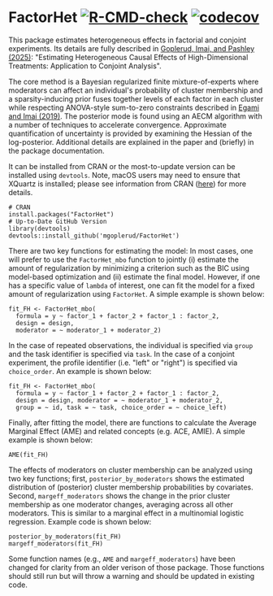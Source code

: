 # FactorHet [![R-CMD-check](https://github.com/mgoplerud/FactorHet/workflows/R-CMD-check/badge.svg)](https://github.com/mgoplerud/FactorHet/actions) [![codecov](https://codecov.io/gh/mgoplerud/FactorHet/branch/master/graph/badge.svg?token=R0RDGBF1OX)](https://app.codecov.io/gh/mgoplerud/FactorHet)

This package estimates heterogeneous effects in factorial and conjoint experiments. Its details are fully described in [Goplerud, Imai, and Pashley (2025)](https://arxiv.org/abs/2201.01357): "Estimating Heterogeneous Causal Effects of High-Dimensional Treatments: Application to Conjoint Analysis". 

The core method is a Bayesian regularized finite mixture-of-experts where moderators can affect an individual's probability of cluster membership and a sparsity-inducing prior fuses together levels of each factor in each cluster while respecting ANOVA-style sum-to-zero constraints described in [Egami and Imai (2019)](https://imai.fas.harvard.edu/research/files/int.pdf). The posterior mode is found using an AECM algorithm with a number of techniques to accelerate convergence. Approximate quantification of uncertainty is provided by examining the Hessian of the log-posterior. Additional details are explained in the paper and (briefly) in the package documentation.

It can be installed from CRAN or the most-to-update version can be installed using `devtools`. Note, macOS users may need to ensure that XQuartz is installed; please see information from CRAN ([here](https://cran.r-project.org/bin/macosx/)) for more details.

```
# CRAN
install.packages("FactorHet")
# Up-to-Date GitHub Version
library(devtools)
devtools::install_github('mgoplerud/FactorHet')
```

There are two key functions for estimating the model: In most cases, one will prefer to use the `FactorHet_mbo` function to jointly (i) estimate the amount of regularization by minimizing a criterion such as the BIC using model-based optimization and (ii) estimate the final model. However, if one has a specific value of `lambda` of interest, one can fit the model for a fixed amount of regularization using `FactorHet`. A simple example is shown below:

```
fit_FH <- FactorHet_mbo(
  formula = y ~ factor_1 + factor_2 + factor_1 : factor_2, 
  design = design,
  moderator = ~ moderator_1 + moderator_2)
```
In the case of repeated observations, the individual is specified via `group` and the task identifier is specified via `task`. In the case of a conjoint experiment, the profile identifier (i.e. "left" or "right") is specified via `choice_order`. An example is shown below:

```
fit_FH <- FactorHet_mbo(
  formula = y ~ factor_1 + factor_2 + factor_1 : factor_2, 
  design = design, moderator = ~ moderator_1 + moderator_2, 
  group = ~ id, task = ~ task, choice_order = ~ choice_left)
```

Finally, after fitting the model, there are functions to calculate the Average Marginal Effect (AME) and related concepts (e.g. ACE, AMIE). A simple example is shown below:

```
AME(fit_FH)
```

The effects of moderators on cluster membership can be analyzed using two key functions; first, `posterior_by_moderators` shows the estimated distribution of (posterior) cluster membership probabilities by covariates. Second, `margeff_moderators` shows the change in the prior cluster membership as one moderator changes, averaging across all other moderators. This is similar to a marginal effect in a multinomial logistic regression. Example code is shown below:

```
posterior_by_moderators(fit_FH)
margeff_moderators(fit_FH)
```

Some function names (e.g., `AME` and `margeff_moderators`) have been changed for clarity from an older verison of those package. Those functions should still run but will throw a warning and should be updated in existing code.